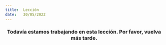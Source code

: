 ```yaml
---
title:  Lección
date:   30/05/2022
---
```


### <center>Todavía estamos trabajando en esta lección. Por favor, vuelva más tarde.</center>